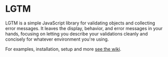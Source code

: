# LGTM

LGTM is a simple JavaScript library for validating objects and collecting error
messages. It leaves the display, behavior, and error messages in your hands,
focusing on letting you describe your validations cleanly and concisely for
whatever environment you're using.

For examples, installation, setup and more [see the wiki](https://github.com/square/lgtm/wiki).
